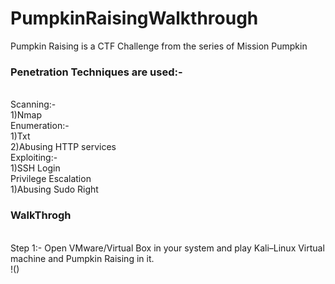 # PumpkinRaisingWalkthrough
Pumpkin Raising is a CTF Challenge from the series of Mission Pumpkin <br>
<h3> Penetration Techniques are used:- </h3> <br>
      Scanning:- <br>
          1)Nmap <br>
      Enumeration:- <br>
          1)Txt <br>
          2)Abusing HTTP services <br>
      Exploiting:- <br>
          1)SSH Login <br>
      Privilege Escalation <br>
          1)Abusing Sudo Right <br>
          
<h3> WalkThrogh </h3> <br>
Step 1:- Open VMware/Virtual Box in your system and play Kali–Linux Virtual machine and Pumpkin Raising in it.<br>
!()
          
          
